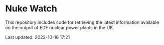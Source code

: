 # Nuke Watch

This repository includes code for retrieving the latest information available on the output of EDF nuclear power plants in the UK.

Last updated: 2022-10-16 17:21